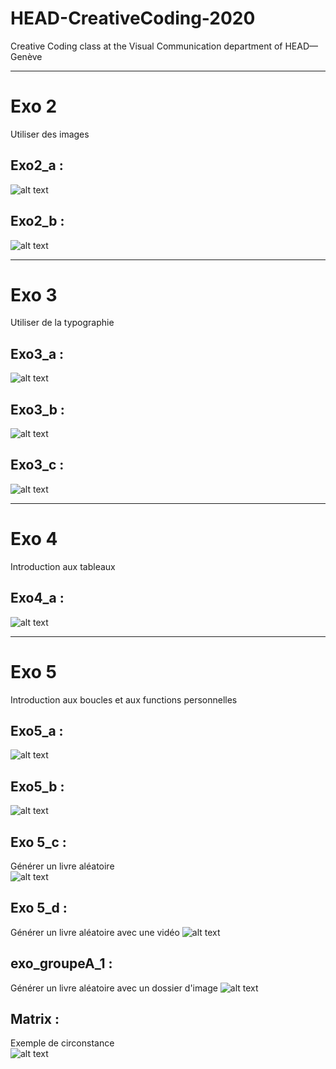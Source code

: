 # HEAD-CreativeCoding-2020
Creative Coding class at the Visual Communication department of HEAD—Genève


----
# Exo 2
Utiliser des images

## Exo2_a : 
![alt text](/gif/opti/exo2_a.gif "Exo2_a")

## Exo2_b : 
![alt text](/gif/opti/exo2_b.gif "Exo2_b")

----
# Exo 3
Utiliser de la typographie

## Exo3_a : 
![alt text](/gif/opti/exo3_a.gif "Exo3_a")

## Exo3_b : 
![alt text](/gif/opti/exo3_b.gif "Exo3_b")

## Exo3_c : 
![alt text](/gif/opti/exo3_c.gif "Exo3_c")

----
# Exo 4

Introduction aux tableaux
## Exo4_a : 
![alt text](/gif/opti/exo4_a.gif "Exo4_a")


----
# Exo 5

Introduction aux boucles et aux functions personnelles
## Exo5_a : 
![alt text](/gif/opti/exo5_a.gif "Exo5_a")

## Exo5_b : 
![alt text](/gif/opti/exo5_b.gif "Exo5_b")

## Exo 5_c : 
Générer un livre aléatoire  
![alt text](/gif/opti/exo5_c.gif "Exo5_c")

## Exo 5_d : 
Générer un livre aléatoire avec une vidéo
![alt text](/gif/opti/exo5_d.gif "Exo5_d")

## exo_groupeA_1 : 
Générer un livre aléatoire avec un dossier d'image
![alt text](/gif/opti/exo_groupeA_1.gif "exo_groupeA_1")

## Matrix : 
Exemple de circonstance  
![alt text](/gif/opti/Matrix.gif "Matrix")